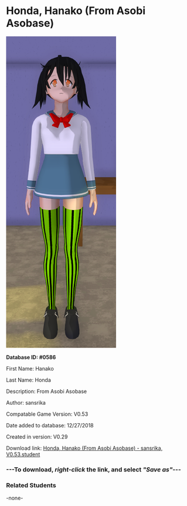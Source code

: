 # Honda, Hanako (From Asobi Asobase)

<img src="../../Files/Images/Honda, Hanako (From Asobi Asobase).png" title="Honda, Hanako (From Asobi Asobase) - sansrika, V0.53">

**Database ID: #0586**

First Name: Hanako

Last Name: Honda

Description: From Asobi Asobase

Author: sansrika

Compatable Game Version: V0.53

Date added to database: 12/27/2018

Created in version: V0.29

Download link: <a href="https://raw.githubusercontent.com/Arbiter1223/Daigaku-Gurashi-Custom-Students/master/Files/Student%20Files/Honda%2C%20Hanako%20(From%20Asobi%20Asobase)%20-%20sansrika%2C%20V0.53.student">Honda, Hanako (From Asobi Asobase) - sansrika, V0.53.student</a>

### ---**To download, _right-click_ the link, and select _"Save as"_**---

### Related Students

-none-

